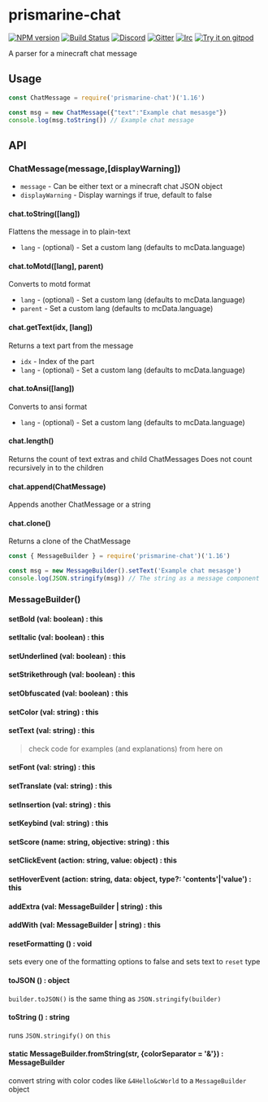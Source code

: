 # prismarine-chat
[![NPM version](https://img.shields.io/npm/v/prismarine-chat.svg)](http://npmjs.com/package/prismarine-chat)
[![Build Status](https://github.com/PrismarineJS/prismarine-chat/workflows/CI/badge.svg)](https://github.com/PrismarineJS/prismarine-chat/actions?query=workflow%3A%22CI%22)
[![Discord](https://img.shields.io/badge/chat-on%20discord-brightgreen.svg)](https://discord.gg/GsEFRM8)
[![Gitter](https://img.shields.io/badge/chat-on%20gitter-brightgreen.svg)](https://gitter.im/PrismarineJS/general)
[![Irc](https://img.shields.io/badge/chat-on%20irc-brightgreen.svg)](https://irc.gitter.im/)
[![Try it on gitpod](https://img.shields.io/badge/try-on%20gitpod-brightgreen.svg)](https://gitpod.io/#https://github.com/PrismarineJS/prismarine-chat)

A parser for a minecraft chat message


## Usage

```js
const ChatMessage = require('prismarine-chat')('1.16')

const msg = new ChatMessage({"text":"Example chat mesasge"})
console.log(msg.toString()) // Example chat message

```
## API

### ChatMessage(message,[displayWarning])
* `message` - Can be either text or a minecraft chat JSON object
* `displayWarning` - Display warnings if true, default to false

#### chat.toString([lang])

Flattens the message in to plain-text
 * `lang` - (optional) - Set a custom lang (defaults to mcData.language)

#### chat.toMotd([lang], parent)

Converts to motd format
 * `lang` - (optional) - Set a custom lang (defaults to mcData.language)
 * `parent` - Set a custom lang (defaults to mcData.language)

#### chat.getText(idx, [lang])

Returns a text part from the message
 * `idx` - Index of the part
 * `lang` - (optional) - Set a custom lang (defaults to mcData.language)

#### chat.toAnsi([lang])

Converts to ansi format
 * `lang` - (optional) - Set a custom lang (defaults to mcData.language)

#### chat.length()

Returns the count of text extras and child ChatMessages
Does not count recursively in to the children

#### chat.append(ChatMessage)

Appends another ChatMessage or a string

#### chat.clone()

Returns a clone of the ChatMessage

```js
const { MessageBuilder } = require('prismarine-chat')('1.16')

const msg = new MessageBuilder().setText('Example chat mesasge')
console.log(JSON.stringify(msg)) // The string as a message component

```

### MessageBuilder()

#### setBold (val: boolean) : this
#### setItalic (val: boolean) : this
#### setUnderlined (val: boolean) : this
#### setStrikethrough (val: boolean) : this
#### setObfuscated (val: boolean) : this
#### setColor (val: string) : this
#### setText (val: string) : this

> check code for examples (and explanations) from here on

#### setFont (val: string) : this
#### setTranslate (val: string) : this
#### setInsertion (val: string) : this
#### setKeybind (val: string) : this
#### setScore (name: string, objective: string) : this
#### setClickEvent (action: string, value: object) : this
#### setHoverEvent (action: string, data: object, type?: 'contents'|'value') : this
#### addExtra (val: MessageBuilder | string) : this
#### addWith (val: MessageBuilder | string) : this
#### resetFormatting () : void
sets every one of the formatting options to false and sets text to `reset` type

#### toJSON () : object
`builder.toJSON()` is the same thing as `JSON.stringify(builder)`

#### toString () : string
runs `JSON.stringify()` on `this`

#### static MessageBuilder.fromString(str, {colorSeparator = '&'}) : MessageBuilder
convert string with color codes like `&4Hello&cWorld` to a `MessageBuilder` object